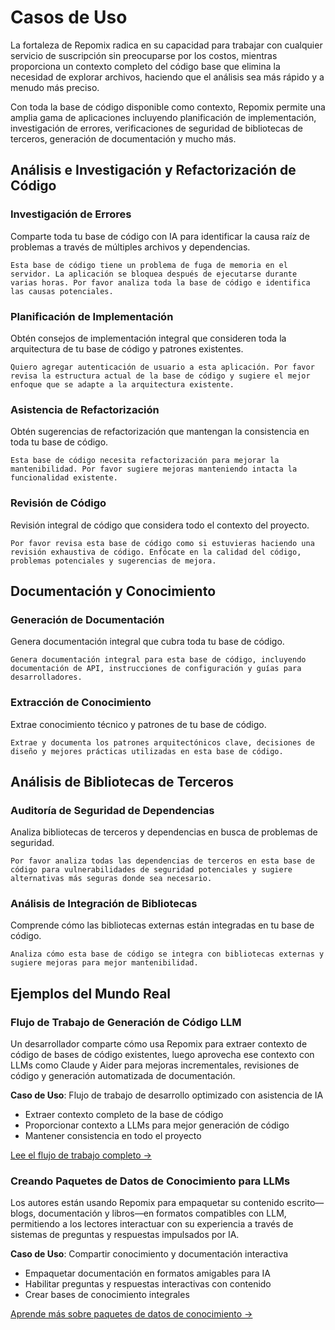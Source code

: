 # Casos de Uso

La fortaleza de Repomix radica en su capacidad para trabajar con cualquier servicio de suscripción sin preocuparse por los costos, mientras proporciona un contexto completo del código base que elimina la necesidad de explorar archivos, haciendo que el análisis sea más rápido y a menudo más preciso.

Con toda la base de código disponible como contexto, Repomix permite una amplia gama de aplicaciones incluyendo planificación de implementación, investigación de errores, verificaciones de seguridad de bibliotecas de terceros, generación de documentación y mucho más.

## Análisis e Investigación y Refactorización de Código

### Investigación de Errores
Comparte toda tu base de código con IA para identificar la causa raíz de problemas a través de múltiples archivos y dependencias.

```
Esta base de código tiene un problema de fuga de memoria en el servidor. La aplicación se bloquea después de ejecutarse durante varias horas. Por favor analiza toda la base de código e identifica las causas potenciales.
```

### Planificación de Implementación
Obtén consejos de implementación integral que consideren toda la arquitectura de tu base de código y patrones existentes.

```
Quiero agregar autenticación de usuario a esta aplicación. Por favor revisa la estructura actual de la base de código y sugiere el mejor enfoque que se adapte a la arquitectura existente.
```

### Asistencia de Refactorización
Obtén sugerencias de refactorización que mantengan la consistencia en toda tu base de código.

```
Esta base de código necesita refactorización para mejorar la mantenibilidad. Por favor sugiere mejoras manteniendo intacta la funcionalidad existente.
```

### Revisión de Código
Revisión integral de código que considera todo el contexto del proyecto.

```
Por favor revisa esta base de código como si estuvieras haciendo una revisión exhaustiva de código. Enfócate en la calidad del código, problemas potenciales y sugerencias de mejora.
```


## Documentación y Conocimiento

### Generación de Documentación
Genera documentación integral que cubra toda tu base de código.

```
Genera documentación integral para esta base de código, incluyendo documentación de API, instrucciones de configuración y guías para desarrolladores.
```

### Extracción de Conocimiento
Extrae conocimiento técnico y patrones de tu base de código.

```
Extrae y documenta los patrones arquitectónicos clave, decisiones de diseño y mejores prácticas utilizadas en esta base de código.
```

## Análisis de Bibliotecas de Terceros

### Auditoría de Seguridad de Dependencias
Analiza bibliotecas de terceros y dependencias en busca de problemas de seguridad.

```
Por favor analiza todas las dependencias de terceros en esta base de código para vulnerabilidades de seguridad potenciales y sugiere alternativas más seguras donde sea necesario.
```

### Análisis de Integración de Bibliotecas
Comprende cómo las bibliotecas externas están integradas en tu base de código.

```
Analiza cómo esta base de código se integra con bibliotecas externas y sugiere mejoras para mejor mantenibilidad.
```

## Ejemplos del Mundo Real

### Flujo de Trabajo de Generación de Código LLM
Un desarrollador comparte cómo usa Repomix para extraer contexto de código de bases de código existentes, luego aprovecha ese contexto con LLMs como Claude y Aider para mejoras incrementales, revisiones de código y generación automatizada de documentación.

**Caso de Uso**: Flujo de trabajo de desarrollo optimizado con asistencia de IA
- Extraer contexto completo de la base de código
- Proporcionar contexto a LLMs para mejor generación de código
- Mantener consistencia en todo el proyecto

[Lee el flujo de trabajo completo →](https://harper.blog/2025/02/16/my-llm-codegen-workflow-atm/)

### Creando Paquetes de Datos de Conocimiento para LLMs
Los autores están usando Repomix para empaquetar su contenido escrito—blogs, documentación y libros—en formatos compatibles con LLM, permitiendo a los lectores interactuar con su experiencia a través de sistemas de preguntas y respuestas impulsados por IA.

**Caso de Uso**: Compartir conocimiento y documentación interactiva
- Empaquetar documentación en formatos amigables para IA
- Habilitar preguntas y respuestas interactivas con contenido
- Crear bases de conocimiento integrales

[Aprende más sobre paquetes de datos de conocimiento →](https://lethain.com/competitive-advantage-author-llms/)